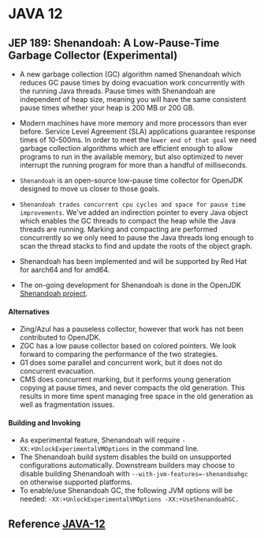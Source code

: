 # JAVA 12

## JEP 189: Shenandoah: A Low-Pause-Time Garbage Collector (Experimental)
* A new garbage collection (GC) algorithm named Shenandoah which reduces GC pause times by doing evacuation work concurrently with the running Java threads. Pause times with Shenandoah are independent of heap size, meaning you will have the same consistent pause times whether your heap is 200 MB or 200 GB.

* Modern machines have more memory and more processors than ever before. Service Level Agreement (SLA) applications guarantee response times of 10-500ms. In order to meet the l`ower end of that goal` we need garbage collection algorithms which are efficient enough to allow programs to run in the available memory, but also optimized to never interrupt the running program for more than a handful of milliseconds. 
* `Shenandoah` is an open-source low-pause time collector for OpenJDK designed to move us closer to those goals.
* `Shenandoah trades concurrent cpu cycles and space for pause time improvements`. We've added an indirection pointer to every Java object which enables the GC threads to compact the heap while the Java threads are running. Marking and compacting are performed concurrently so we only need to pause the Java threads long enough to scan the thread stacks to find and update the roots of the object graph.

* Shenandoah has been implemented and will be supported by Red Hat for aarch64 and for amd64.

* The on-going development for Shenandoah is done in the OpenJDK [Shenandoah project](http://openjdk.java.net/projects/shenandoah/).

#### Alternatives
- Zing/Azul has a pauseless collector, however that work has not been contributed to OpenJDK.
- ZGC has a low pause collector based on colored pointers. We look forward to comparing the performance of the two strategies.
- G1 does some parallel and concurrent work, but it does not do concurrent evacuation.
- CMS does concurrent marking, but it performs young generation copying at pause times, and never compacts the old generation. This results in more time spent managing free space in the old generation as well as fragmentation issues.

#### Building and Invoking
* As experimental feature, Shenandoah will require `-XX:+UnlockExperimentalVMOptions` in the command line.
* The Shenandoah build system disables the build on unsupported configurations automatically. Downstream builders may choose to disable building Shenandoah with `--with-jvm-features=-shenandoahgc` on otherwise supported platforms.
* To enable/use Shenandoah GC, the following JVM options will be needed: `-XX:+UnlockExperimentalVMOptions -XX:+UseShenandoahGC.`

## Reference [JAVA-12](http://openjdk.java.net/projects/jdk/12/)